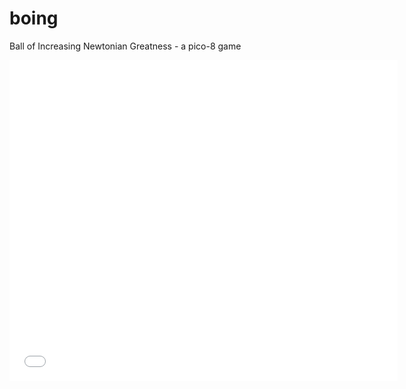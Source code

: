 # boing
Ball of Increasing Newtonian Greatness - a pico-8 game


<iframe src="/bbs/widget.php?pid=18466" allowfullscreen width="621" height="513" style="border:none; overflow:hidden"></iframe>
